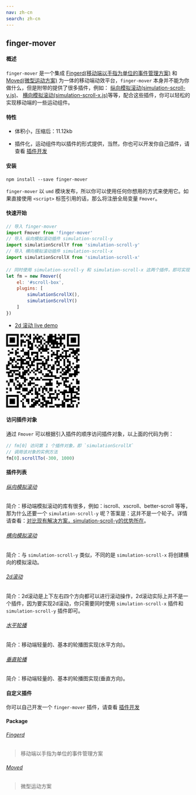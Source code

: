 ```yaml
---
nav: zh-cn
search: zh-cn
---
```


## finger-mover

#### 概述

`finger-mover` 是一个集成
[Fingerd(移动端以手指为单位的事件管理方案)](/zh-cn/package/fingerd)
和
[Moved(微型运动方案)](/zh-cn/package/moved)
为一体的移动端动效平台，`finger-mover` 本身并不能为你做什么，但是附带的提供了很多插件，例如：
[纵向模拟滚动(simulation-scroll-y.js)](/zh-cn/plugins/simulation-scroll-y)、
[横向模拟滚动(simulation-scroll-x.js)](/zh-cn/plugins/simulation-scroll-x)等等，配合这些插件，你可以轻松的实现移动端的一些运动组件。

#### 特性

* 体积小，压缩后：11.12kb

* 插件化，运动组件均以插件的形式提供，当然，你也可以开发你自己插件，请查看 [插件开发](/zh-cn/creating-plugins)

#### 安装

```
npm install --save finger-mover
```

`finger-mover` 以 `umd` 模块发布，所以你可以使用任何你想用的方式来使用它。如果直接使用 `<script>` 标签引用的话，那么将注册全局变量 `Fmover`。

#### 快速开始

```js
// 导入 finger-mover
import Fmover from 'finger-mover'
// 导入 纵向模拟滚动插件 simulation-scroll-y
import simulationScrollY from 'simulation-scroll-y'
// 导入 横向模拟滚动插件 simulation-scroll-x
import simulationScrollX from 'simulation-scroll-x'

// 同时使用 simulation-scroll-y 和 simulation-scroll-x 这两个插件，即可实现 2d 滚动
let fm = new Fmover({
    el: '#scroll-box',
    plugins: [
        simulationScrollX(),
        simulationScrollY()
    ]
})
```

* <a href="https://fmover.hcysun.me/example/demo/2d-scroll-demo.html" target="_blank">2d 滚动 live demo</a>

<img src="../asset/qrcode/2d-scroll-demo.png" width="200"/>

#### 访问插件对象

通过 `Fmover` 可以根据引入插件的顺序访问插件对象，以上面的代码为例：

```js
// fm[0] 访问第 1 个插件对象，即 `simulationScrollX`
// 调用该对象的实例方法
fm[0].scrollTo(-300, 1000)
```

#### 插件列表

###### [纵向模拟滚动](/zh-cn/plugins/simulation-scroll-y)

简介：移动端模拟滚动的库有很多，例如：iscroll、xscroll、better-scroll 等等，那为什么还要一个 `simulation-scroll-y` 呢？答案是：这并不是一个轮子。详情请查看：[对比现有解决方案，simulation-scroll-y的优势所在](/zh-cn/plugins/simulation-scroll-y?id=%E4%B8%8E%E7%8E%B0%E6%9C%89%E8%A7%A3%E5%86%B3%E6%96%B9%E6%A1%88%E7%9A%84%E5%AF%B9%E6%AF%94)。

###### [横向模拟滚动](/zh-cn/plugins/simulation-scroll-x)

简介：与 `simulation-scroll-y` 类似，不同的是 `simulation-scroll-x` 将创建横向的模拟滚动。

###### [2d滚动](/zh-cn/plugins/2d-scroll)

简介：2d滚动是上下左右四个方向都可以进行滚动操作，2d滚动实际上并不是一个插件，因为要实现2d滚动，你只需要同时使用 `simulation-scroll-x` 插件和 `simulation-scroll-y` 插件即可。

###### [水平轮播](/zh-cn/plugins/fmover-slide-x)

简介：移动端轻量的、基本的轮播图实现(水平方向)。

###### [垂直轮播](/zh-cn/plugins/fmover-slide-y)

简介：移动端轻量的、基本的轮播图实现(垂直方向)。

#### 自定义插件

你可以自己开发一个 `finger-mover` 插件，请查看 [插件开发](/zh-cn/creating-plugins)

#### Package

###### [Fingerd](/zh-cn/package/fingerd)

> 移动端以手指为单位的事件管理方案

###### [Moved](/zh-cn/package/moved)

> 微型运动方案